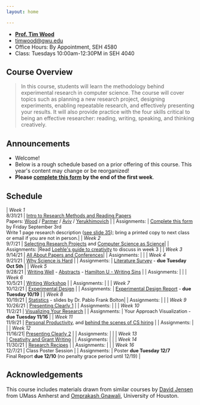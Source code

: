 ```yaml
---
layout: home

---
```

<div class="wrapper" markdown="0"><div class="footer-col-wrapper">
  <div class="footer-col two-col-1">
    <ul class="contact-list">
        <li><a href="https://faculty.cs.gwu.edu/timwood/"><b>Prof. Tim Wood</b></a></li>
        <li><a href="mailto:timwood@gwu.edu">timwood@gwu.edu</a></li>
        <li>Office Hours: By Appointment, SEH 4580</li>
        <li>Class: Tuesdays 10:00am-12:30PM in SEH 4040</li>
    </ul>
  </div>
</div></div>

## Course Overview

<blockquote>
In this course, students will learn the methodology behind experimental research in computer science. The course will cover topics such as planning a new research project, designing experiments, enabling repeatable research, and effectively presenting your results. It will also provide practice with the four skills critical to being an effective researcher: reading, writing, speaking, and thinking creatively.
</blockquote>

## Announcements ##
- Welcome! 
- Below is a rough schedule based on a prior offering of this course. This year's content may change or be reorganized!
- **Please [complete this form](https://forms.gle/KQHTqhLjzrmBuk6F6) by the end of the first week**.

## Schedule  ##
<div style="font-size:90%">

| *Week 1*<br>8/31/21  | [Intro to Research Methods and Reading Papers](/slides/1-overview.pdf) <br> Papers: [Wood](week1/wood-icac16netkv.pdf) / [Parmer](week1/parmer-rtas20slite.pdf) / [Aviv](week1/aviv-smudge.pdf) / [Yerukhimovich](week1/yerukhimovich-sp.pdf)  |
| Assignments: | [Complete this form](https://forms.gle/KQHTqhLjzrmBuk6F6) by Friday September 3rd <br>Write 1 page research description ([see slide 35](/slides/1-overview.pdf)); bring a printed copy to next class or email if you are not in person.|
| *Week 2*<br>9/7/21  | [Selecting Research Projects](/slides/2-problems.pdf) and [Computer Science as Science](/slides/3-science.pdf)|
| Assignments: |Read [Loehle's guide to creativity](/week2/creativity-loehle.pdf) to discuss in week 3 |
| *Week 3*<br>9/14/21  | [All About Papers and Conferences](/slides/4-papers-conferences.pdf)|
| Assignments: | |
| *Week 4*<br>9/21/21  | [Why Science is Hard](/slides/5-science-is-hard.pdf)  |
| Assignments: | [Literature Survey](/project/#literature-survey) - **due Tuesday Oct 5th** |
| *Week 5*<br>9/28/21  | [Writing Well](/slides/6-stories.pdf) - [Abstracts](/slides/abstracts.pdf) - [Hamilton U - Writing Sins](https://www.hamilton.edu/academics/centers/writing/seven-sins-of-writing) |
| Assignments: | |
| *Week 6*<br>10/5/21  | [Writing Workshop](/slides/6b-writing-workshop.pdf) |
| Assignments: | |
| *Week 7*<br>10/12/21  | [Experimental Design](/slides/7-exp-design.pdf)  |
| Assignments: | [Experimental Design Report](/project/#experimental-design) - **due Tuesday 10/19** |
| *Week 8*<br>10/19/21  | [Statistics](/slides/WhyStatistics.pdf) - slides by Dr. Pablo Frank Bolton|
| Assignments: |  |
| *Week 9*<br>10/26/21  | [Presenting Clearly 1](/slides/8-presenting.pdf)  |
| Assignments: | |
| *Week 10*<br>11/2/21 | [Visualizing Your Research](/slides/10-visuals.pdf) |
| Assignments: | Your Approach Visualization - **due Tuesday 11/16** |
| *Week 11*<br>11/9/21 | [Personal Productivity](/slides/9-time.pdf), and [behind the scenes of CS hiring](/slides11/23/21/9-hiring.pdf)  |
| Assignments: | |
| *Week 12*<br>11/16/21| [Presenting Clearly 2](/slides/8-presenting.pdf)  |
| Assignments: | |
| *Week 13*<br> | [Creativity and Grant Writing](/slides/11-grants.pdf)  |
| Assignments: | |
| *Week 14*<br>11/30/21 | [Research Recipes](/slides/9-recipes.pdf) |
| Assignments: | |
| *Week 16*<br>12/7/21 | Class Poster Session |
| Assignments: | Poster **due Tuesday 12/7**<br>Final Report **due 12/10** (no penalty grace period until 12/19) |

</div>

## Acknowledgements
This course includes materials drawn from similar courses by [David Jensen](https://people.cs.umass.edu/~jensen/courses/index.html) from UMass Amherst and [Omprakash Gnawali](http://www2.cs.uh.edu/~gnawali/courses/cosc6321-s19/), University of Houston.
